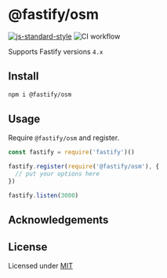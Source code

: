 # @fastify/osm

[![js-standard-style](https://img.shields.io/badge/code%20style-standard-brightgreen.svg?style=flat)](http://standardjs.com/)  ![CI workflow](https://github.com/gzileni/fastify-osm/workflows/CI%20workflow/badge.svg)

Supports Fastify versions `4.x`

## Install

```bash
npm i @fastify/osm
```

## Usage

Require `@fastify/osm` and register.

```javascript
const fastify = require('fastify')()

fastify.register(require('@fastify/osm'), {
  // put your options here
})

fastify.listen(3000)
```

## Acknowledgements

## License

Licensed under [MIT](./LICENSE)
